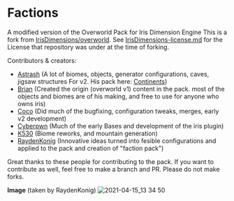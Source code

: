# Factions
A modified version of the Overworld Pack for Iris Dimension Engine
This is a fork from [IrisDimensions/overworld](https://github.com/IrisDimensions/overworld).
See [IrisDimensions-license.md](/IrisDimensions-license.md) for the License that repository was under at the time of forking.


Contributors & creators:
- [Astrash](https://github.com/Astrashh) (A lot of biomes, objects, generator configurations, caves, jigsaw structures For v2. His pack here: [Continents](https://github.com/Astrashh/Continents))
- [Brian](https://github.com/NextdoorPsycho) (Created the origin (overworld v1) content in the pack. most of the objects and biomes are of his making, and free to use for anyone who owns iris)
- [Coco](https://github.com/CocoTheOwner/) (Did much of the bugfixing, configuration tweaks, merges, early v2 development)
- [Cyberpwn](https://github.com/cyberpwnn) (Much of the early Bases and development of the iris plugin)
- [K530](https://github.com/K530-hub) (Biome reworks, and mountain generation)
- [RaydenKonig](https://github.com/RaydenKonig) (Innovative ideas turned into fesible configurations and applied to the pack and creation of "faction pack")

Great thanks to these people for contributing to the pack.
If you want to contribute as well, feel free to make a branch and PR. Please do not make forks.

**Image** (taken by RaydenKonig)
![2021-04-15_13 34 50](https://user-images.githubusercontent.com/71474946/115130085-d3c05080-9fc2-11eb-9387-49f712651f98.png)

